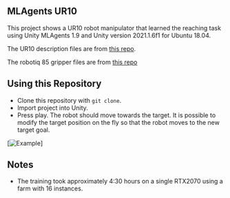 ## MLAgents UR10

This project shows a UR10 robot manipulator that learned the reaching task using Unity MLAgents 1.9 and Unity version 2021.1.6f1 for Ubuntu 18.04.

The UR10 description files are from [this repo](https://github.com/ros-industrial/universal_robot.git).

The robotiq 85 gripper files are from [this repo](https://github.com/beta-robots/robotiq.git)

## Using this Repository

* Clone this repository with ```git clone```.
* Import project into Unity.
* Press play. The robot should move towards the target. It is possible to modify the target position on the fly so that the robot moves to the new target goal.

[![Example](https://j.gifs.com/vQJnV8.gif)]

## Notes
* The training took approximately 4:30 hours on a single RTX2070 using a farm with 16 instances.

